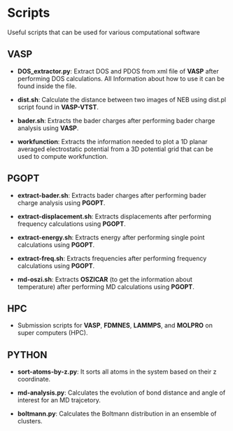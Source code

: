 # Scripts
Useful scripts that can be used for various computational software

## VASP

* **DOS_extractor.py**: Extract DOS and PDOS from xml file of **VASP** after performing DOS calculations. All Information about how to use it can be found inside the file.

* **dist.sh**: Calculate the distance between two images of NEB using dist.pl script found in **VASP-VTST**.

* **bader.sh**: Extracts the bader charges after performing bader charge analysis using **VASP**.

* **workfunction**: Extracts the information needed to plot a 1D planar averaged electrostatic potential from a 3D potential grid that can be used to compute workfunction.

## PGOPT

* **extract-bader.sh**: Extracts bader charges after performing bader charge analysis using **PGOPT**.

* **extract-displacement.sh**: Extracts displacements after performing frequency calculations using **PGOPT**.

* **extract-energy.sh**: Extracts energy after performing single point calculations using **PGOPT**.

* **extract-freq.sh**: Extracts frequencies after performing frequency calculations using **PGOPT**.

* **md-oszi.sh**: Extracts **OSZICAR** (to get the information about temperature) after performing MD calculations using **PGOPT**.

## HPC

* Submission scripts for **VASP**, **FDMNES**, **LAMMPS**, and **MOLPRO** on super computers (HPC).

## PYTHON

* **sort-atoms-by-z.py**: It sorts all atoms in the system based on their z coordinate. 

* **md-analysis.py**: Calculates the evolution of bond distance and angle of interest for an MD trajcetory.

* **boltmann.py**: Calculates the Boltmann distribution in an ensemble of clusters. 

